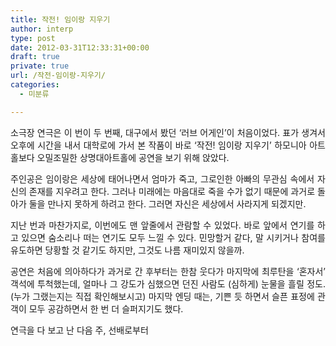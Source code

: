 ```yaml
---
title: 작전! 임이랑 지우기
author: interp
type: post
date: 2012-03-31T12:33:31+00:00
draft: true
private: true
url: /작전-임이랑-지우기/
categories:
  - 미분류

---
```

<p style="text-align: justify; ">
  소극장 연극은 이 번이 두 번째, 대구에서 봤던 &#8216;러브 어게인&#8217;이 처음이었다. 표가 생겨서 오후에 시간을 내서 대학로에 가서 본 작품이 바로 &#8216;작전! 임이랑 지우기&#8217; 하모니아 아트홀보다 오밀조밀한 상명대아트홀에 공연을 보기 위해 앉았다.
</p>

<p style="text-align: justify; ">
  주인공은 임이랑은 세상에 태어나면서 엄마가 죽고, 그로인한 아빠의 무관심 속에서&nbsp;자신의 존재를 지우려고 한다. 그러나 미래에는 마음대로 죽을 수가 없기 때문에 과거로 돌아가 둘을 만나지 못하게 하려고 한다. 그러면 자신은 세상에서 사라지게 되겠지만.
</p>

<p style="text-align: justify; ">
  지난 번과 마찬가지로, 이번에도 맨 앞줄에서 관람할 수 있었다. 바로 앞에서 연기를 하고 있으면 숨소리나 떠는 연기도 모두 느낄 수 있다. 민망할거 같다, 말 시키거나 참여를 유도하면 당황할 것 같기도 하지만, 그것도 나름 재미있지 않을까.
</p>

<p style="text-align: justify; ">
  공연은 처음에 의아하다가 과거로 간 후부터는&nbsp;한참 웃다가 마지막에 최루탄을 &#8216;혼자서&#8217; 객석에 투척했는데, 얼마나 그 강도가 심했으면 던진 사람도 (심하게) 눈물을 흘릴&nbsp;정도. (누가 그랬는지는 직접 확인해보시고) 마지막 엔딩 때는, 기쁜 듯 하면서 슬픈 표정에&nbsp;관객이 모두 공감하면서 한 번 더 슬퍼지기도 했다.
</p>

<p style="text-align: justify; ">
  연극을 다 보고 난 다음 주, 선배로부터&nbsp;
</p>

<p style="text-align: justify; ">